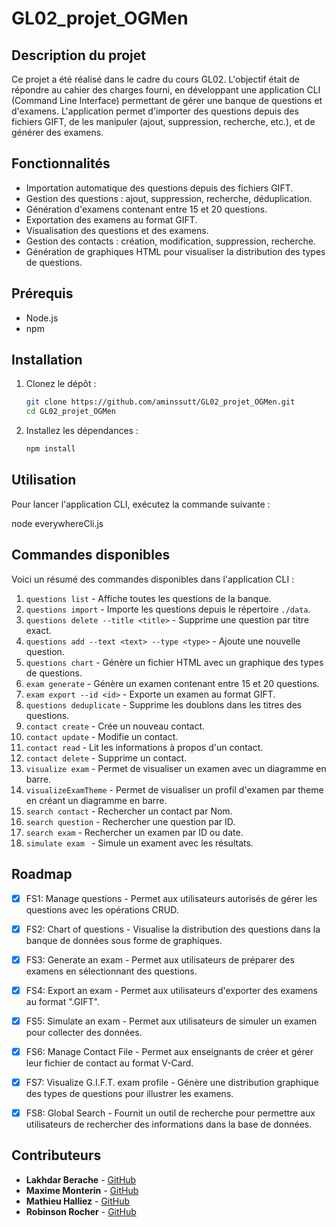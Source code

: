 # GL02_projet_OGMen

## Description du projet

Ce projet a été réalisé dans le cadre du cours GL02. L'objectif était de répondre au cahier des charges fourni, en développant une application CLI (Command Line Interface) permettant de gérer une banque de questions et d'examens. L'application permet d'importer des questions depuis des fichiers GIFT, de les manipuler (ajout, suppression, recherche, etc.), et de générer des examens.

## Fonctionnalités

- Importation automatique des questions depuis des fichiers GIFT.
- Gestion des questions : ajout, suppression, recherche, déduplication.
- Génération d'examens contenant entre 15 et 20 questions.
- Exportation des examens au format GIFT.
- Visualisation des questions et des examens.
- Gestion des contacts : création, modification, suppression, recherche.
- Génération de graphiques HTML pour visualiser la distribution des types de questions.

## Prérequis

- Node.js 
- npm 

## Installation

1. Clonez le dépôt :
   ```bash
   git clone https://github.com/aminssutt/GL02_projet_OGMen.git
   cd GL02_projet_OGMen
2. Installez les dépendances :
   ```bash
   npm install

## Utilisation

Pour lancer l'application CLI, exécutez la commande suivante :

node everywhereCli.js

## Commandes disponibles

Voici un résumé des commandes disponibles dans l'application CLI :

1. `questions list` - Affiche toutes les questions de la banque.
2. `questions import` - Importe les questions depuis le répertoire `./data`.
3. `questions delete --title <title>` - Supprime une question par titre exact.
4. `questions add --text <text> --type <type>` - Ajoute une nouvelle question.
5. `questions chart` - Génère un fichier HTML avec un graphique des types de questions.
6. `exam generate` - Génère un examen contenant entre 15 et 20 questions.
7. `exam export --id <id>` - Exporte un examen au format GIFT.
8. `questions deduplicate` - Supprime les doublons dans les titres des questions.
9. `contact create` - Crée un nouveau contact.
10. `contact update` - Modifie un contact.
11. `contact read` - Lit les informations à propos d'un contact.
12. `contact delete` - Supprime un contact.
13. `visualize exam` - Permet de visualiser un examen avec un diagramme en barre.
14. `visualizeExamTheme` - Permet de visualiser un profil d'examen par theme en créant un diagramme en barre.
14. `search contact` - Rechercher un contact par Nom.
15. `search question` - Rechercher une question par ID.
16. `search exam` - Rechercher un examen par ID ou date.
17. `simulate exam ` - Simule un exament avec les résultats.

## Roadmap

- [x] FS1: Manage questions - Permet aux utilisateurs autorisés de gérer les questions avec les opérations CRUD.
- [x] FS2: Chart of questions - Visualise la distribution des questions dans la banque de données sous forme de graphiques.
- [x] FS3: Generate an exam - Permet aux utilisateurs de préparer des examens en sélectionnant des questions.
- [x] FS4: Export an exam - Permet aux utilisateurs d'exporter des examens au format ".GIFT".
- [x] FS5: Simulate an exam - Permet aux utilisateurs de simuler un examen pour collecter des données.
- [x] FS6: Manage Contact File - Permet aux enseignants de créer et gérer leur fichier de contact au format V-Card.
- [x] FS7: Visualize G.I.F.T. exam profile - Génère une distribution graphique des types de questions pour illustrer les examens.
- [x] FS8: Global Search - Fournit un outil de recherche pour permettre aux utilisateurs de rechercher des informations dans la base de données.


## Contributeurs

- **Lakhdar Berache** - [GitHub](https://github.com/aminssutt)
- **Maxime Monterin** - [GitHub](https://github.com/maximeMonterin)
- **Mathieu Halliez** - [GitHub](https://github.com/mathieuHalliez)
- **Robinson Rocher** - [GitHub](https://github.com/robinsonrcr)
